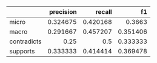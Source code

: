 |             |   precision |   recall |       f1 |
|:------------|------------:|---------:|---------:|
| micro       |    0.324675 | 0.420168 | 0.3663   |
| macro       |    0.291667 | 0.457207 | 0.351406 |
| contradicts |    0.25     | 0.5      | 0.333333 |
| supports    |    0.333333 | 0.414414 | 0.369478 |